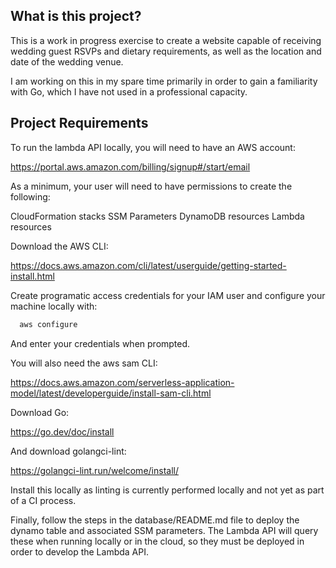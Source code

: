 ## What is this project?

This is a work in progress exercise to create a website capable of receiving wedding guest RSVPs and dietary requirements, as well as the location and date of the
wedding venue.

I am working on this in my spare time primarily in order to gain a familiarity with Go, which I have not used in a professional capacity.

## Project Requirements

To run the lambda API locally, you will need to have an AWS account:

https://portal.aws.amazon.com/billing/signup#/start/email

As a minimum, your user will need to have permissions to create the following:

  CloudFormation stacks
  SSM Parameters
  DynamoDB resources
  Lambda resources

Download the AWS CLI:

https://docs.aws.amazon.com/cli/latest/userguide/getting-started-install.html

Create programatic access credentials for your IAM user and configure your machine locally with:

```bash
  aws configure
```
And enter your credentials when prompted.

You will also need the aws sam CLI:

https://docs.aws.amazon.com/serverless-application-model/latest/developerguide/install-sam-cli.html

Download Go:

https://go.dev/doc/install

And download golangci-lint:

https://golangci-lint.run/welcome/install/

Install this locally as linting is currently performed locally and not yet as part of a CI process.

Finally, follow the steps in the database/README.md file to deploy the dynamo table and associated SSM parameters. 
The Lambda API will query these when running locally or in the cloud, so they must be deployed in order to develop the Lambda API.

